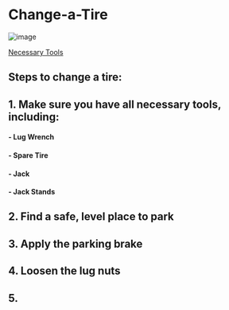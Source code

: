 # Change-a-Tire
![image](https://user-images.githubusercontent.com/89995767/131888861-370d6b82-915f-4f14-99ec-4ef932a4d7bb.png)

[Necessary Tools](make-sure-you-have-all-necessary-tools)
## Steps to change a tire:

## 1. Make sure you have all necessary tools, including: 
#### - Lug Wrench
#### - Spare Tire
#### - Jack 
#### - Jack Stands


## 2. Find a safe, level place to park 

## 3. Apply the parking brake 

## 4. Loosen the lug nuts

## 5. 



      
